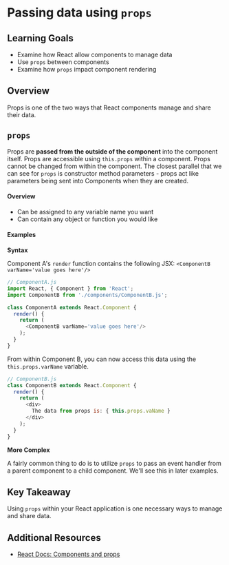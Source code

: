 # Passing data using `props`

## Learning Goals
- Examine how React allow components to manage data
- Use `props` between components
- Examine how `props` impact component rendering

## Overview
Props is one of the two ways that React components manage and share their data.

## `props`
Props are **passed from the outside of the component** into the component itself. Props are accessible using `this.props` within a component. Props cannot be changed from within the component. The closest parallel that we can see for `props` is constructor method parameters - props act like parameters being sent into Components when they are created.

#### Overview
- Can be assigned to any variable name you want
- Can contain any object or function you would like

#### Examples
**Syntax**

Component A's `render` function contains the following JSX:
`<ComponentB varName='value goes here'/>`
```javascript
// ComponentA.js
import React, { Component } from 'React';
import ComponentB from './components/ComponentB.js';

class ComponentA extends React.Component {
  render() {
    return (
      <ComponentB varName='value goes here'/>
    );
  }
}
```

From within Component B, you can now access this data using the `this.props.varName` variable.
```javascript
// ComponentB.js
class ComponentB extends React.Component {
  render() {
    return (
      <div>
        The data from props is: { this.props.vaName }
      </div>
    );
  }
}
```

**More Complex**

A fairly common thing to do is to utilize `props` to pass an event handler from a parent component to a child component. We'll see this in later examples.

## Key Takeaway
Using `props` within your React application is one necessary ways to manage and share data.

## Additional Resources
- [React Docs: Components and props](https://reactjs.org/docs/components-and-props.html)
